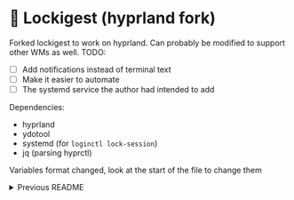 # 🔐 Lockigest (hyprland fork)
Forked lockigest to work on hyprland. Can probably be modified to support other WMs as well.
TODO:
- [ ] Add notifications instead of terminal text
- [ ] Make it easier to automate
- [ ] The systemd service the author had intended to add

Dependencies:
- hyprland
- ydotool
- systemd (for `loginctl lock-session`)
- jq (parsing hyprctl)

Variables format changed, look at the start of the file to change them

<details>
    <summary>Previous README</summary>

# 🔐 Lockigest
Lockigest is a very primitive, manipulative security software that sets a trap instead of locking your device screen immediately to protect it from strangers.

### Read more:
- English: https://elma.dev/work/lockigest/
- Turkish: https://elma.dev/tr/work/lockigest/

## Configuration
These two lines of code are enough to set up your Lockigest:
```bash
...
wait_time=120
countdown=5
...
```

The first one is the time, in seconds, that must pass before starting protection mode (setting a trap).  

The second variable is a countdown that will be trigged when protection mode is activated. Locks the screen when it reaches zero. If the user moves the cursor to the predefined area, this countdown stops and disables the protection mode. 


## Run
```bash
./lockigest.sh 
```

Soon I will add a systemd service unit to run Lockigest in the background at startup.
</details>
